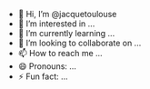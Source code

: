 - 👋 Hi, I’m @jacquetoulouse
- 👀 I’m interested in ...
- 🌱 I’m currently learning ...
- 💞️ I’m looking to collaborate on ...
- 📫 How to reach me ...
- 😄 Pronouns: ...
- ⚡ Fun fact: ...

<!---
jacquetoulouse/jacquetoulouse is a ✨ special ✨ repository because its `README.md` (this file) appears on your GitHub profile.
You can click the Preview link to take a look at your changes.
--->

